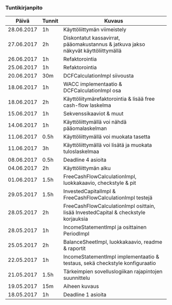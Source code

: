 ### Tuntikirjanpito
Päivä      | Tunnit | Kuvaus
---------- | ------ | ------
28.06.2017 | 1h     | Käyttöliittymän viimeistely
27.06.2017 | 2h     | Diskontatut kassavirrat, pääomakustannus & jatkuva jakso näkyvät käyttöliittymällä
26.06.2017 | 1h     | Refaktorointia
25.06.2017 | 1h     | Refaktorointia
20.06.2017 | 30m    | DCFCalculationImpl siivousta
18.06.2017 | 1h     | WACC implementaatio & DCFCalculationImpl osa
18.06.2017 | 2h     | Käyttöliitymärefaktorointia & lisää free cash-flow laskelma
15.06.2017 | 1h     | Sekvenssikaaviot & muut
14.06.2017 | 1h     | Käyttöliittymällä voi nähdä pääomalaskelman
11.06.2017 | 0.5h   | Käyttöliittymällä voi muokata tasetta
11.06.2017 | 3h     | Käyttöliittymällä voi lisätä ja muokata tuloslaskelmaa
08.06.2017 | 0.5h   | Deadline 4 asioita
04.06.2017 | 2h     | Käyttöliittymän alku
01.06.2017 | 1.5h   | FreeCashFlowCalculationImpl, luokkakaavio, checkstyle & pit
29.05.2017 | 1.5h   | InvestedCapitalImpl & FreeCashFlowCalculationImpl testejä
28.05.2017 | 2h     | FreeCashFlowCalculationImpl osittain, lisää InvestedCapital & checkstyle korjauksia
28.05.2017 | 1h     | IncomeStatementImpl ja osittainen PeriodImpl
25.05.2017 | 2h     | BalanceSheetImpl, luokkakaavio, readme & raportit
22.05.2017 | 1h     | IncomeStatementImpl implementaatio & testaus, sekä checkstyle konfiguraatio
21.05.2017 | 1.5h   | Tärkeimpien sovelluslogiikan rajapintojen suunnittelu
19.05.2017 | 15m    | Aiheen kuvaus
18.05.2017 | 1h     | Deadline 1 asioita
